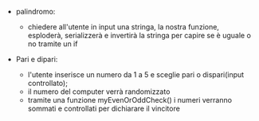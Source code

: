 - palindromo:

    - chiedere all'utente in input una stringa, la nostra funzione, esploderà, serializzerà e invertirà la stringa per capire se è uguale o no tramite un if

- Pari e dipari: 

    - l'utente inserisce un numero da 1 a 5 e sceglie pari o dispari(input controllato);
    - il numero del computer verrà randomizzato
    - tramite una funzione myEvenOrOddCheck() i numeri verranno sommati e controllati 
      per dichiarare il vincitore